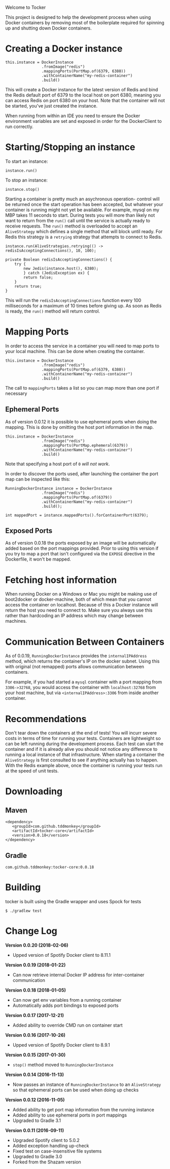 Welcome to Tocker

This project is designed to help the development process when using Docker containers by removing most of the boilerplate required for spinning up and shutting down Docker containers.

# Creating a Docker instance

```
this.instance = DockerInstance
                .fromImage("redis")
                .mappingPorts(PortMap.of(6379, 6380))
                .withContainerName("my-redis-container")
                .build()
```

This will create a Docker instance for the latest version of Redis and bind the Redis default port of 6379 to the local host on port 6380, meaning you can access Redis on port 6380 on your host.  Note that the container will not be started, you've just created the instance.

When running from within an IDE you need to ensure the Docker environment variables are set and exposed in order for the DockerClient to run correctly.

# Starting/Stopping an instance

To start an instance:

```
instance.run()
```

To stop an instance:

```
instance.stop()
```

Starting a container is pretty much an asychronous operation- control will be returned once the start operation has been accepted, but whatever your container is running might not yet be available. For example, mysql on my MBP takes 11 seconds to start.  During tests you will more than likely not want to return from the `run()` call until the service is actually ready to receive requests.  The `run()` method is overloaded to accept an `AliveStrategy` which defines a single method that will block until ready.  For Redis this strategy is a `retrying` strategy that attempts to connect to Redis.

```
instance.run(AliveStrategies.retrying(() -> redisIsAcceptingConnections(), 10, 100);

private Boolean redisIsAcceptingConnections() {
	try {
		new Jedis(instance.host(), 6380);
        } catch (JedisException ex) {
		return false;	
	}
	return true;
}
```

This will run the `redisIsAcceptingConnections` function every 100 milliseconds for a maximum of 10 times before giving up.  As soon as Redis is ready, the `run()` method will return control.

# Mapping Ports

In order to access the service in a container you will need to map ports to your local machine.  This can be done when creating the container.

```
this.instance = DockerInstance
                .fromImage("redis")
                .mappingPorts(PortMap.of(6379, 6380))
                .withContainerName("my-redis-container")
                .build()
```

The call to `mappingPorts` takes a list so you can map more than one port if necessary

## Ephemeral Ports

As of version 0.0.12 it is possible to use ephemeral ports when doing the mapping.  This is done by omitting the host port information in the map.

```
this.instance = DockerInstance
                .fromImage("redis")
                .mappingPorts(PortMap.ephemeral(6379))
                .withContainerName("my-redis-container")
                .build()
```

Note that specifying a host port of `0` *will not work*.

In order to discover the ports used, after launching the container the port map can be inspected like this:

```
RunningDockerInstance instance = DockerInstance
                .fromImage("redis")
                .mappingPorts(PortMap.of(6379))
                .withContainerName("my-redis-container")
                .build();
                
int mappedPort = instance.mappedPorts().forContainerPort(6379);  
```

## Exposed Ports

As of version 0.0.18 the ports exposed by an image will be automatically added based on the port mappings provided.  Prior to using this version if you try to map a port that isn't configured via the `EXPOSE` directive in the Dockerfile, it won't be mapped.

# Fetching host information

When running Docker on a Windows or Mac you might be making use of boot2docker or docker-machine, both of which mean that you cannot access the container on localhost.  Because of this a Docker instance will return the host you need to connect to.  Make sure you always use this rather than hardcoding an IP address which may change between machines.

# Communication Between Containers

As of 0.0.19, `RunningDockerInstance` provides the `internalIPAddress` method, which returns the container's IP on the docker subnet. Using this with original (not remapped) ports allows communication between containers.

For example, if you had started a `mysql` container with a port mapping from `3306->32768`, you would access the container with `localhost:32768` from your host machine, but via `<internalIPAddress>:3306` from inside another container.

# Recommendations

Don't tear down the containers at the end of tests! You will incurr severe costs in terms of time for running your tests.  Containers are lightweight so can be left running during the development process.  Each test can start the container and if it is already alive you should not notice any difference to running a local instance of that infrastructure.  When starting a container the `AliveStrategy` is first consulted to see if anything actually has to happen.  With the Redis example above, once the container is running your tests run at the speed of unit tests.

# Downloading
## Maven
```
<dependency>
   <groupId>com.github.tddmonkey</groupId>
   <artifactId>tocker-core</artifactId>
   <version>0.0.18</version>
</dependency>
```

## Gradle
```
com.github.tddmonkey:tocker-core:0.0.18
```

# Building
tocker is built using the Gradle wrapper and uses Spock for tests

```
$ ./gradlew test
```
# Change Log

**Version 0.0.20 (2018-02-06)**
* Upped version of Spotify Docker client to 8.11.1

**Version 0.0.19 (2018-01-22)**
* Can now retrieve internal Docker IP address for inter-container communication

**Version 0.0.18 (2018-01-05)**

* Can now get env variables from a running container
* Automatically adds port bindings to exposed ports

**Version 0.0.17 (2017-12-21)**

* Added ability to override CMD run on container start

**Version 0.0.16 (2017-10-26)**

* Upped version of Spotify Docker client to 8.9.1

**Version 0.0.15 (2017-01-30)**

* `stop()` method moved to `RunningDockerInstance`

**Version 0.0.14 (2016-11-13)**

* Now passes an instance of `RunningDockerInstance` to an `AliveStrategy` so that ephemeral ports can be used when doing up checks

**Version 0.0.12 (2016-11-05)**

* Added ability to get port map information from the running instance
* Added ability to use ephemeral ports in port mappings
* Upgraded to Gradle 3.1

**Version 0.0.11 (2016-09-11)**

* Upgraded Spotify client to 5.0.2
* Added exception handling up-check
* Fixed test on case-insensitive file systems
* Upgraded to Gradle 3.0
* Forked from the Shazam version
